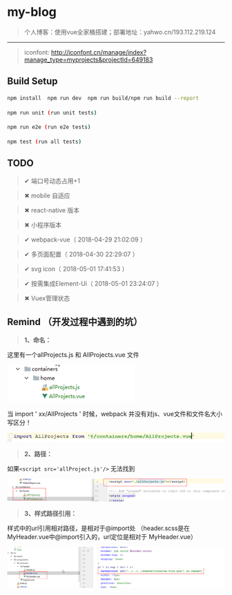 # my-blog

> 个人博客：使用vue全家桶搭建；部署地址：yahwo.cn/193.112.219.124

----

> iconfont: http://iconfont.cn/manage/index?manage_type=myprojects&projectId=649183

## Build Setup

``` bash
npm install  npm run dev  npm run build/npm run build --report

npm run unit (run unit tests)

npm run e2e (run e2e tests)

npm test (run all tests)
```

## TODO
> ✔ 端口号动态占用+1

> ✖ mobile 自适应

> ✖ react-native 版本

> ✖ 小程序版本

> ✔ webpack-vue（ 2018-04-29 21:02:09 ）

> ✔ 多页面配置（ 2018-04-30 22:29:07 ）

> ✔ svg icon（ 2018-05-01 17:41:53 ）

> ✔ 按需集成Element-Ui（ 2018-05-01 23:24:07 ）

> ✖ Vuex管理状态

## Remind （开发过程中遇到的坑）

> **1、命名：**

这里有一个allProjects.js 和 AllProjects.vue 文件

![命名](./remind/1.jpg)

当 import  ' xx/AllProjects ' 时候，webpack 并没有对js、vue文件和文件名大小写区分！

![import](./remind/2.jpg)

> **2、路径：**

如果`<script src='allProject.js'/>` 无法找到

![import](./remind/3.jpg)

> **3、样式路径引用：**

样式中的url引用相对路径，是相对于@import处
（header.scss是在MyHeader.vue中@import引入的，url定位是相对于 MyHeader.vue）

![import](./remind/4.jpg)
